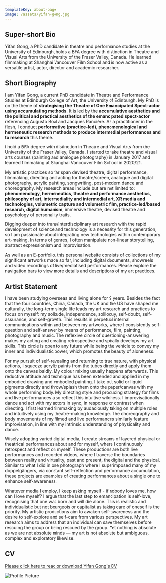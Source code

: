 ```yaml
---
templateKey: about-page
image: /assets/yifan-gong.jpg
---
```

## Super-short Bio

Yifan Gong, a PhD candidate in theatre and performance studies at the University of Edinburgh, holds a BFA degree with distinction in Theatre and Visual Arts from the University of the Fraser Valley, Canada. He learned filmmaking at Shanghai Vancouver Film School and is now active as a versatile artist, actor, director and academic researcher.

<div class="lines-1"></div>

## Short Biography

<div class="lines-1"></div>

<!--StartFragment-->

I am Yifan Gong, a current PhD candidate in Theatre and Performance Studies at Edinburgh College of Art, the University of Edinburgh. My PhD is on the theme of **strategising the Theatre of One Emancipated Spect-actor using accumulating methods**. It is led by the **accumulative aesthetics and the political and practical aesthetics of the emancipated spect-actor** referencing Augusto Boal and Jacques Rancière. As a practitioner in the flesh, I conduct **performative (practice-led), phenomenological and hermeneutic research methods to produce intermedial performances and to research** this theme. 

I hold a BFA degree with distinction in Theatre and Visual Arts from the University of the Fraser Valley, Canada. I started to take theatre and visual arts courses (painting and analogue photography) in January 2017 and learned filmmaking at Shanghai Vancouver Film School in 2020/21. 

My artistic practices so far span devised theatre, digital performance, filmmaking, directing and acting for theatre/screen, analogue and digital photography, acrylic painting, songwriting, post-modern dance and choreography. My research areas include but are not limited to: **phenomenology, hermeneutics, theatre and performance aesthetics, philosophy of art, intermediality and intermedial art, XR media and technologies, volumetric capture and volumetric film, practice-led/based research, digital humanism**, immersive theatre, devised theatre and psychology of personality traits. 

Digging deeper into trans/interdisciplinary art research with the rapid development of science and technology is a necessity for this generation, so I am passionate about integrating new technologies within contemporary art-making. In terms of genres, I often manipulate non-linear storytelling, abstract expressionism and improvisation. 

As well as an E-portfolio, this personal website consists of collections of my significant artworks made so far, including digital documents, showreels and video recordings of live/mediatised performances. Please explore the navigation bars to view more details and descriptions of my art practices.

<!--EndFragment-->

<div class="lines-1"></div>

## Artist Statement

<!--StartFragment-->

I have been studying overseas and living alone for 9 years. Besides the fact that the four countries, China, Canada, the UK and the US have shaped me culturally, the long-term single life leads my art research and practices to focus on myself: my solitude, independence, soliloquy, self-doubt, self-assurance, and self-growth. This results in perpetual internal communications within and between my artworks, where I consistently self-question and self-answer by means of performance, film, painting, photography and music. The reflexive circle of questioning-answering makes my acting and creating retrospective and spirally develops my art skills. This circle is open to any future while being the vehicle to convey my inner and individualistic power, which promotes the beauty of aloneness.

For my pursuit of self-revealing and returning to true nature, with physical actions, I squeeze acrylic paints from the tubes directly and apply them onto the canvas baldly. My colour mixing usually happens afterwards. This reductive attitude and technique has been extended and applied in my embodied drawing and embodied painting. I take out solid or liquid pigments directly and throw/splash them onto the paper/canvas with my whole performing body. My directing style and producing strategy for films and live performances also reflect this intuitive wildness. I improvisationally dance and act with my actors in sync, in response or contrast when directing. I first learned filmmaking by audaciously taking on multiple roles and intuitively using my theatre-making knowledge. The choreography and body movements of my filmed and live performances similarly feature improvisation, in line with my intrinsic understanding of physicality and dance.

Wisely adopting varied digital media, I create streams of layered physical or theatrical performances about and for myself, where I continuously retrospect and reflect on myself. These productions are both live performances and recorded videos, where I traverse the boundaries between reality and virtuality, past and present, the digital and the physical. Similar to what I did in one photograph where I superimposed many of my doppelgängers, via constant self-reflection and performance accumulation, these projects are examples of creating performances about a single one to enhance self-awareness.

Whatever media I employ, I keep asking myself - if nobody loves me, how can I love myself? I argue that the last step to emancipation is self-love, recognising that one was born and will die alone. This is realistic and individualistic but not bourgeois or capitalist as taking care of oneself is the priority. My artistic productions aim to awaken self-awareness and the desire to self-explore and self-care from various perspectives. My art research aims to address that an individual can save themselves before rescuing the group or being rescued by the group. Yet nothing is absolute as we are not absolute minds — my art is not absolute but ambiguous, complex and exploratory likewise.

<!--EndFragment-->

<div class="lines-1"></div>

## CV

[Please click here to read or download Yifan Gong's CV](/assets/yifan-gong-cv-2024oct.pdf)

<div class="lines-1"></div>

![Profile Picture](/assets/dsc01939.jpg)